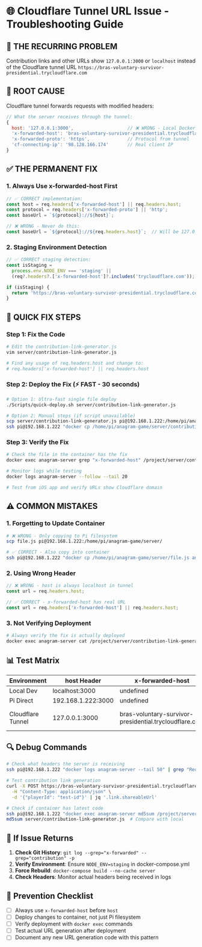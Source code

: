 # 🌐 Cloudflare Tunnel URL Issue - Troubleshooting Guide

## 🔴 THE RECURRING PROBLEM
Contribution links and other URLs show `127.0.0.1:3000` or `localhost` instead of the Cloudflare tunnel URL `https://bras-voluntary-survivor-presidential.trycloudflare.com`

## 🎯 ROOT CAUSE
Cloudflare tunnel forwards requests with modified headers:
```javascript
// What the server receives through the tunnel:
{
  host: '127.0.0.1:3000',                    // ❌ WRONG - Local Docker address
  'x-forwarded-host': 'bras-voluntary-survivor-presidential.trycloudflare.com',  // ✅ CORRECT - Real tunnel URL
  'x-forwarded-proto': 'https',              // Protocol from tunnel
  'cf-connecting-ip': '98.128.166.174'       // Real client IP
}
```

## ✅ THE PERMANENT FIX

### 1. Always Use x-forwarded-host First
```javascript
// ✅ CORRECT implementation:
const host = req.headers['x-forwarded-host'] || req.headers.host;
const protocol = req.headers['x-forwarded-proto'] || 'http';
const baseUrl = `${protocol}://${host}`;

// ❌ WRONG - Never do this:
const baseUrl = `${protocol}://${req.headers.host}`;  // Will be 127.0.0.1!
```

### 2. Staging Environment Detection
```javascript
// ✅ CORRECT staging detection:
const isStaging = 
  process.env.NODE_ENV === 'staging' ||
  (req?.headers?.['x-forwarded-host']?.includes('trycloudflare.com'));

if (isStaging) {
  return 'https://bras-voluntary-survivor-presidential.trycloudflare.com';
}
```

## 🔧 QUICK FIX STEPS

### Step 1: Fix the Code
```bash
# Edit the contribution-link-generator.js
vim server/contribution-link-generator.js

# Find any usage of req.headers.host and change to:
# req.headers['x-forwarded-host'] || req.headers.host
```

### Step 2: Deploy the Fix (⚡ FAST - 30 seconds)
```bash
# Option 1: Ultra-fast single file deploy
./Scripts/quick-deploy.sh server/contribution-link-generator.js

# Option 2: Manual steps (if script unavailable)
scp server/contribution-link-generator.js pi@192.168.1.222:/home/pi/anagram-game/server/
ssh pi@192.168.1.222 "docker cp /home/pi/anagram-game/server/contribution-link-generator.js anagram-server:/project/server/ && docker restart anagram-server"
```

### Step 3: Verify the Fix
```bash
# Check the file in the container has the fix
docker exec anagram-server grep "x-forwarded-host" /project/server/contribution-link-generator.js

# Monitor logs while testing
docker logs anagram-server --follow --tail 20

# Test from iOS app and verify URLs show Cloudflare domain
```

## ⚠️ COMMON MISTAKES

### 1. Forgetting to Update Container
```bash
# ❌ WRONG - Only copying to Pi filesystem
scp file.js pi@192.168.1.222:/home/pi/anagram-game/server/

# ✅ CORRECT - Also copy into container
ssh pi@192.168.1.222 "docker cp /home/pi/anagram-game/server/file.js anagram-server:/project/server/"
```

### 2. Using Wrong Header
```javascript
// ❌ WRONG - host is always localhost in tunnel
const url = req.headers.host;

// ✅ CORRECT - x-forwarded-host has real URL
const url = req.headers['x-forwarded-host'] || req.headers.host;
```

### 3. Not Verifying Deployment
```bash
# Always verify the fix is actually deployed
docker exec anagram-server cat /project/server/contribution-link-generator.js | grep x-forwarded
```

## 📊 Test Matrix

| Environment | host Header | x-forwarded-host | Expected URL |
|------------|-------------|------------------|--------------|
| Local Dev | localhost:3000 | undefined | http://localhost:3000 |
| Pi Direct | 192.168.1.222:3000 | undefined | http://192.168.1.222:3000 |
| Cloudflare Tunnel | 127.0.0.1:3000 | bras-voluntary-survivor-presidential.trycloudflare.com | https://bras-voluntary-survivor-presidential.trycloudflare.com |

## 🔍 Debug Commands

```bash
# Check what headers the server is receiving
ssh pi@192.168.1.222 "docker logs anagram-server --tail 50" | grep "Request headers"

# Test contribution link generation
curl -X POST https://bras-voluntary-survivor-presidential.trycloudflare.com/api/contribution/request \
  -H "Content-Type: application/json" \
  -d '{"playerId": "test-id"}' | jq '.link.shareableUrl'

# Check if container has latest code
ssh pi@192.168.1.222 "docker exec anagram-server md5sum /project/server/contribution-link-generator.js"
md5sum server/contribution-link-generator.js  # Compare with local
```

## 🚨 If Issue Returns

1. **Check Git History**: `git log --grep="x-forwarded" --grep="contribution" -p`
2. **Verify Environment**: Ensure `NODE_ENV=staging` in docker-compose.yml
3. **Force Rebuild**: `docker-compose build --no-cache server`
4. **Check Headers**: Monitor actual headers being received in logs

## 📝 Prevention Checklist

- [ ] Always use `x-forwarded-host` before `host`
- [ ] Deploy changes to container, not just Pi filesystem
- [ ] Verify deployment with `docker exec` commands
- [ ] Test actual URL generation after deployment
- [ ] Document any new URL generation code with this pattern